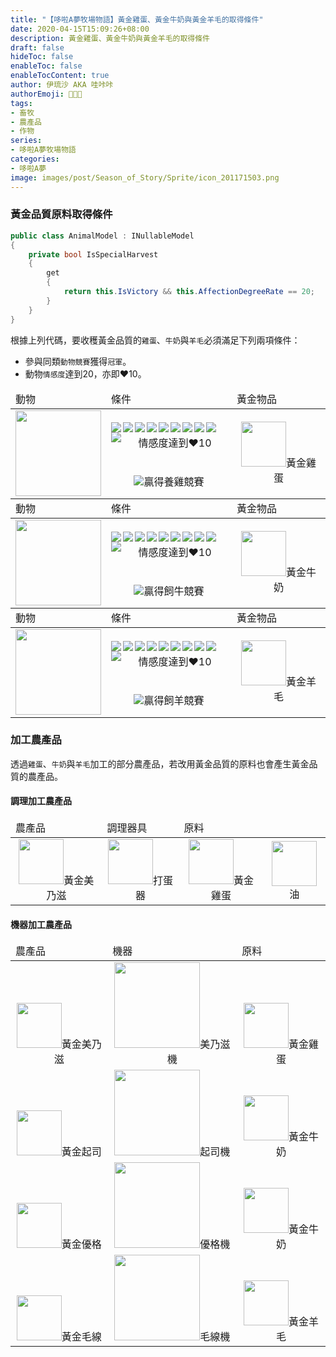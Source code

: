 ```yaml
---
title: "【哆啦A夢牧場物語】黃金雞蛋、黃金牛奶與黃金羊毛的取得條件"
date: 2020-04-15T15:09:26+08:00
description: 黃金雞蛋、黃金牛奶與黃金羊毛的取得條件
draft: false
hideToc: false
enableToc: false
enableTocContent: true
author: 伊琉沙 AKA 哇咔咔
authorEmoji: 👩🏿‍🚀
tags: 
- 畜牧
- 農產品
- 作物
series:
- 哆啦A夢牧場物語
categories:
- 哆啦A夢
image: images/post/Season_of_Story/Sprite/icon_201171503.png
---
```

### 黃金品質原料取得條件
```C#
public class AnimalModel : INullableModel
{
    private bool IsSpecialHarvest
    {
        get
        {
            return this.IsVictory && this.AffectionDegreeRate == 20;
        }
    }
}
```
根據上列代碼，要收穫黃金品質的`雞蛋`、`牛奶`與`羊毛`必須滿足下列兩項條件：
+ 參與同類`動物競賽`獲得`冠軍`。
+ 動物`情感度`達到20，亦即❤️10。

<table>
    <thead>
        <tr>
            <td>動物</td>
            <td>條件</td>
            <td>黃金物品</td>
        </tr>
    </thead>
    <tr>
        <td rowspan="2"><img width="137px" src= "/images/post/Season_of_Story/Sprite/icon_201031140.png"></td>
        <td align="center"><img  align="left" src= "/images/post/Icon_Heart_Full.png"><img  align="left" src= "/images/post/Icon_Heart_Full.png"><img  align="left" src= "/images/post/Icon_Heart_Full.png"><img  align="left" src= "/images/post/Icon_Heart_Full.png"><img  align="left" src= "/images/post/Icon_Heart_Full.png"><img  align="left" src= "/images/post/Icon_Heart_Full.png"><img  align="left" src= "/images/post/Icon_Heart_Full.png"><img  align="left" src= "/images/post/Icon_Heart_Full.png"><img  align="left" src= "/images/post/Icon_Heart_Full.png"><img  align="left" src= "/images/post/Icon_Heart_Full.png"><br>情感度達到❤️10</td>
        <td rowspan="2" align="center"><img width="72px" src= "/images/post/Season_of_Story/Sprite/icon_3200102.png">黃金雞蛋</td>
    </tr>
    <tr>
        <td align="center"><img src= "/images/post/Season_of_Story/Sprite/Icon_Crown_01.png">贏得養雞競賽</td>
    </tr>
        <thead>
        <tr>
            <td>動物</td>
            <td>條件</td>
            <td>黃金物品</td>
        </tr>
    </thead>
    <tr>
        <td rowspan="2"><img width="137px" src= "/images/post/Season_of_Story/Sprite/icon_201031100.png"></td>
        <td align="center"><img  align="left" src= "/images/post/Icon_Heart_Full.png"><img  align="left" src= "/images/post/Icon_Heart_Full.png"><img  align="left" src= "/images/post/Icon_Heart_Full.png"><img  align="left" src= "/images/post/Icon_Heart_Full.png"><img  align="left" src= "/images/post/Icon_Heart_Full.png"><img  align="left" src= "/images/post/Icon_Heart_Full.png"><img  align="left" src= "/images/post/Icon_Heart_Full.png"><img  align="left" src= "/images/post/Icon_Heart_Full.png"><img  align="left" src= "/images/post/Icon_Heart_Full.png"><img  align="left" src= "/images/post/Icon_Heart_Full.png"><br>情感度達到❤️10</td>
        <td rowspan="2" align="center"><img width="72px" src= "/images/post/Season_of_Story/Sprite/icon_3200103.png">黃金牛奶</td>
    </tr>
    <tr>
        <td align="center"><img src= "/images/post/Season_of_Story/Sprite/Icon_Crown_01.png">贏得飼牛競賽</td>
    </tr>
        <thead>
        <tr>
            <td>動物</td>
            <td>條件</td>
            <td>黃金物品</td>
        </tr>
    </thead>
    <tr>
        <td rowspan="2"><img width="137px" src= "/images/post/Season_of_Story/Sprite/icon_201031120.png"></td>
        <td align="center"><img  align="left" src= "/images/post/Icon_Heart_Full.png"><img  align="left" src= "/images/post/Icon_Heart_Full.png"><img  align="left" src= "/images/post/Icon_Heart_Full.png"><img  align="left" src= "/images/post/Icon_Heart_Full.png"><img  align="left" src= "/images/post/Icon_Heart_Full.png"><img  align="left" src= "/images/post/Icon_Heart_Full.png"><img  align="left" src= "/images/post/Icon_Heart_Full.png"><img  align="left" src= "/images/post/Icon_Heart_Full.png"><img  align="left" src= "/images/post/Icon_Heart_Full.png"><img  align="left" src= "/images/post/Icon_Heart_Full.png"><br>情感度達到❤️10</td>
        <td rowspan="2" align="center"><img width="72px" src= "/images/post/Season_of_Story/Sprite/icon_4100102.png">黃金羊毛</td>
    </tr>
    <tr>
        <td align="center"><img src= "/images/post/Season_of_Story/Sprite/Icon_Crown_01.png">贏得飼羊競賽</td>
    </tr>
</table>

### 加工農產品
透過`雞蛋`、`牛奶`與`羊毛`加工的部分農產品，若改用黃金品質的原料也會產生黃金品質的農產品。

#### 調理加工農產品
<table>
    <thead>
        <tr>
            <td>農產品</td>            
            <td>調理器具</td>
            <td colspan="2">原料</td>
        </tr>
    </thead>
    <tr>
        <td align="center"><img width="72px" src= "/images/post/Season_of_Story/Sprite/icon_3400111.png">黃金美乃滋</td>
        <td align="center"><img width="72px" src= "/images/post/Season_of_Story/Sprite/icon_9000101.png">打蛋器</td>
        <td align="center"><img width="72px" src= "/images/post/Season_of_Story/Sprite/icon_3200102.png">黃金雞蛋</td>
        <td align="center"><img width="72px" src= "/images/post/Season_of_Story/Sprite/icon_3400102.png">油</td>
    </tr>
</table>

#### 機器加工農產品
<table>
    <thead>
        <tr>
            <td>農產品</td>            
            <td>機器</td>
            <td>原料</td>
        </tr>
    </thead>
    <tr>
        <td align="center" valign="bottom"><img width="72px" src= "/images/post/Season_of_Story/Sprite/icon_3400111.png">黃金美乃滋</td>        
        <td align="center" valign="bottom"><img width="137px" src= "/images/post/Season_of_Story/Sprite/icon_201080110.png">美乃滋機</td>
        <td align="center" valign="bottom"><img width="72px" src= "/images/post/Season_of_Story/Sprite/icon_3200102.png">黃金雞蛋</td>
    </tr>
    <tr>
        <td align="center" valign="bottom"><img width="72px" src= "/images/post/Season_of_Story/Sprite/icon_3400109.png">黃金起司</td>        
        <td align="center" valign="bottom"><img width="137px" src= "/images/post/Season_of_Story/Sprite/icon_201080120.png">起司機</td>
        <td align="center" valign="bottom"><img width="72px" src= "/images/post/Season_of_Story/Sprite/icon_3200103.png">黃金牛奶</td>
    </tr>
    <tr>
        <td align="center" valign="bottom"><img width="72px" src= "/images/post/Season_of_Story/Sprite/icon_3400110.png">黃金優格</td>        
        <td align="center" valign="bottom"><img width="137px" src= "/images/post/Season_of_Story/Sprite/icon_201080130.png">優格機</td>
        <td align="center" valign="bottom"><img width="72px" src= "/images/post/Season_of_Story/Sprite/icon_3200103.png">黃金牛奶</td>
    </tr>
    <tr>
        <td align="center" valign="bottom"><img width="72px" src= "/images/post/Season_of_Story/Sprite/icon_4100103.png">黃金毛線</td>        
        <td align="center" valign="bottom"><img width="137px" src= "/images/post/Season_of_Story/Sprite/icon_201080140.png">毛線機</td>
        <td align="center" valign="bottom"><img width="72px" src= "/images/post/Season_of_Story/Sprite/icon_4100102.png">黃金羊毛</td>
    </tr>
</table>